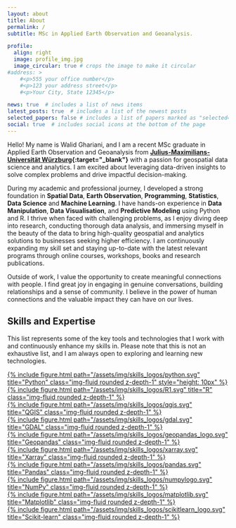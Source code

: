 ```yaml
---
layout: about
title: About
permalink: /
subtitle: MSc in Applied Earth Observation and Geoanalysis.

profile:
  align: right
  image: profile_img.jpg
  image_circular: true # crops the image to make it circular
#address: >
    #<p>555 your office number</p>
    #<p>123 your address street</p>
    #<p>Your City, State 12345</p>

news: true  # includes a list of news items
latest_posts: true  # includes a list of the newest posts
selected_papers: false # includes a list of papers marked as "selected={true}"
social: true  # includes social icons at the bottom of the page
---
```

Hello! My name is Walid Ghariani, and I am a recent MSc graduate in Applied Earth Observation and Geoanalysis from **[Julius-Maximilians-Universität Würzburg](https://www.uni-wuerzburg.de/startseite/){:target="_blank"}** with a passion for geospatial data science and analytics. I am excited about leveraging data-driven insights to solve complex problems and drive impactful decision-making.

During my academic and professional journey, I developed a strong foundation in **Spatial Data**, **Earth Observation**, **Programming**, **Statistics**, **Data Science** and **Machine Learning**. I have hands-on experience in **Data Manipulation**, **Data Visualisation**, and **Predictive Modeling** using Python and R. I thrive when faced with challenging problems, as I enjoy diving deep into research, conducting thorough data analysis, and immersing myself in the beauty of the data to bring high-quality geospatial and analytics solutions to businesses seeking higher efficiency. I am continuously expanding my skill set and staying up-to-date with the latest relevant programs through online courses, workshops, books and research publications.

Outside of work, I value the opportunity to create meaningful connections with people. I find great joy in engaging in genuine conversations, building relationships and a sense of community. I believe in the power of human connections and the valuable impact they can have on our lives.

## Skills and Expertise

This list represents some of the key tools and technologies that I work with and continuously enhance my skills in. Please note that this is not an exhaustive list, and I am always open to exploring and learning new technologies.


<div class="row">
    <div class="col-sm mt-3 mt-md-0">
        <a href="https://www.python.org" target="_blank">
            {% include figure.html path="/assets/img/skills_logos/python.svg" title="Python" class="img-fluid rounded z-depth-1" style="height: 10px" %}
        </a>
    </div>
    <div class="col-sm mt-3 mt-md-0">
        <a href="https://www.r-project.org" target="_blank">
            {% include figure.html path="/assets/img/skills_logos/R1.svg" title="R" class="img-fluid rounded z-depth-1" %}
        </a>
    </div>
</div>

<div class="row">
    <div class="col-sm mt-3 mt-md-0">
        <a href="https://www.qgis.org" target="_blank">
            {% include figure.html path="/assets/img/skills_logos/qgis.svg" title="QGIS" class="img-fluid rounded z-depth-1" %}
        </a>
    </div>
    <div class="col-sm mt-3 mt-md-0">
        <a href="https://gdal.org" target="_blank">
            {% include figure.html path="/assets/img/skills_logos/gdal.svg" title="GDAL" class="img-fluid rounded z-depth-1" %}
        </a>
    </div>
    <div class="col-sm mt-3 mt-md-0">
        <a href="https://geopandas.org" target="_blank">
            {% include figure.html path="/assets/img/skills_logos/geopandas_logo.svg" title="Geopandas" class="img-fluid rounded z-depth-1" %}
        </a>
    </div>
    <div class="col-sm mt-3 mt-md-0">
        <a href="http://xarray.pydata.org" target="_blank">
            {% include figure.html path="/assets/img/skills_logos/xarray.svg" title="Xarray" class="img-fluid rounded z-depth-1" %}
        </a>
    </div>
</div>

<div class="row">
    <div class="col-sm mt-3 mt-md-0">
        <a href="https://pandas.pydata.org" target="_blank">
            {% include figure.html path="/assets/img/skills_logos/pandas.svg" title="Pandas" class="img-fluid rounded z-depth-1" %}
        </a>
    </div>
    <div class="col-sm mt-3 mt-md-0">
        <a href="https://numpy.org" target="_blank">
            {% include figure.html path="/assets/img/skills_logos/numpylogo.svg" title="NumPy" class="img-fluid rounded z-depth-1" %}
        </a>
    </div>
    <div class="col-sm mt-3 mt-md-0">
        <a href="https://matplotlib.org" target="_blank">
            {% include figure.html path="/assets/img/skills_logos/matplotlib.svg" title="Matplotlib" class="img-fluid rounded z-depth-1" %}
        </a>
    </div>
    <div class="col-sm mt-3 mt-md-0">
        <a href="https://scikit-learn.org" target="_blank">
            {% include figure.html path="/assets/img/skills_logos/scikitlearn_logo.svg" title="Scikit-learn" class="img-fluid rounded z-depth-1" %}
        </a>
    </div>
</div>